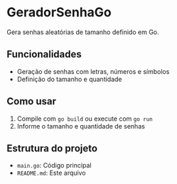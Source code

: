 # GeradorSenhaGo

Gera senhas aleatórias de tamanho definido em Go.

## Funcionalidades
- Geração de senhas com letras, números e símbolos
- Definição do tamanho e quantidade

## Como usar
1. Compile com `go build` ou execute com `go run`
2. Informe o tamanho e quantidade de senhas

## Estrutura do projeto
- `main.go`: Código principal
- `README.md`: Este arquivo
